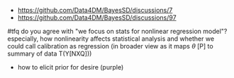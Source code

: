
- https://github.com/Data4DM/BayesSD/discussions/7
- https://github.com/Data4DM/BayesSD/discussions/97

#tfq do you agree with "we focus on stats for nonlinear regression model"? especially, how nonlinearity  affects statistical analysis and whether we could call calibration as regression (in broader view as it maps $\theta$ [P] to summary of data T(Y[NXQ]))

- how to elicit prior for desire (purple)